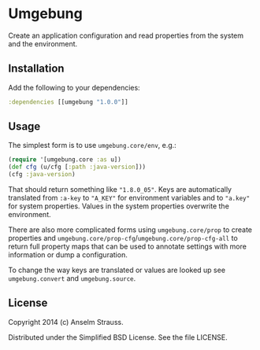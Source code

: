 # Umgebung

Create an application configuration and read properties from the system and the environment.

## Installation

Add the following to your dependencies:

```clojure
:dependencies [[umgebung "1.0.0"]]
```

## Usage

The simplest form is to use `umgebung.core/env`, e.g.:

```clojure
(require '[umgebung.core :as u])
(def cfg (u/cfg [:path :java-version]))
(cfg :java-version)
```

That should return something like `"1.8.0_05"`. Keys are automatically translated from `:a-key` to `"A_KEY"` for environment variables and to `"a.key"` for system properties. Values in the system properties overwrite the environment.

There are also more complicated forms using `umgebung.core/prop` to create properties and `umgebung.core/prop-cfg`/`umgebung.core/prop-cfg-all` to return full property maps that can be used to annotate settings with more information or dump a configuration.

To change the way keys are translated or values are looked up see `umgebung.convert` and `umgebung.source`.

## License

Copyright 2014 (c) Anselm Strauss.

Distributed under the Simplified BSD License. See the file LICENSE.
